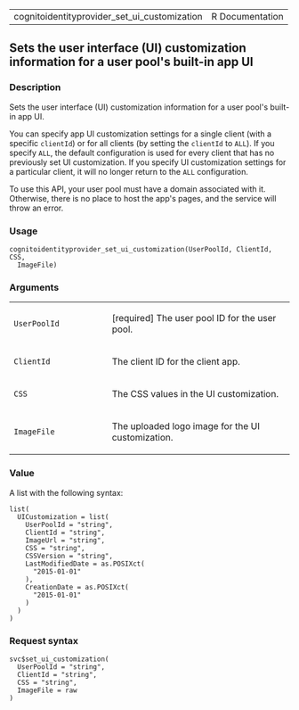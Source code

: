 <table style="width: 100%;">
<tbody>
<tr class="odd">
<td>cognitoidentityprovider_set_ui_customization</td>
<td style="text-align: right;">R Documentation</td>
</tr>
</tbody>
</table>

## Sets the user interface (UI) customization information for a user pool's built-in app UI

### Description

Sets the user interface (UI) customization information for a user pool's
built-in app UI.

You can specify app UI customization settings for a single client (with
a specific `clientId`) or for all clients (by setting the `clientId` to
`ALL`). If you specify `ALL`, the default configuration is used for
every client that has no previously set UI customization. If you specify
UI customization settings for a particular client, it will no longer
return to the `ALL` configuration.

To use this API, your user pool must have a domain associated with it.
Otherwise, there is no place to host the app's pages, and the service
will throw an error.

### Usage

    cognitoidentityprovider_set_ui_customization(UserPoolId, ClientId, CSS,
      ImageFile)

### Arguments

<table>
<colgroup>
<col style="width: 35%" />
<col style="width: 65%" />
</colgroup>
<tbody>
<tr class="odd">
<td><code
id="cognitoidentityprovider_set_ui_customization_:_UserPoolId">UserPoolId</code></td>
<td><p>[required] The user pool ID for the user pool.</p></td>
</tr>
<tr class="even">
<td><code
id="cognitoidentityprovider_set_ui_customization_:_ClientId">ClientId</code></td>
<td><p>The client ID for the client app.</p></td>
</tr>
<tr class="odd">
<td><code
id="cognitoidentityprovider_set_ui_customization_:_CSS">CSS</code></td>
<td><p>The CSS values in the UI customization.</p></td>
</tr>
<tr class="even">
<td><code
id="cognitoidentityprovider_set_ui_customization_:_ImageFile">ImageFile</code></td>
<td><p>The uploaded logo image for the UI customization.</p></td>
</tr>
</tbody>
</table>

### Value

A list with the following syntax:

    list(
      UICustomization = list(
        UserPoolId = "string",
        ClientId = "string",
        ImageUrl = "string",
        CSS = "string",
        CSSVersion = "string",
        LastModifiedDate = as.POSIXct(
          "2015-01-01"
        ),
        CreationDate = as.POSIXct(
          "2015-01-01"
        )
      )
    )

### Request syntax

    svc$set_ui_customization(
      UserPoolId = "string",
      ClientId = "string",
      CSS = "string",
      ImageFile = raw
    )
